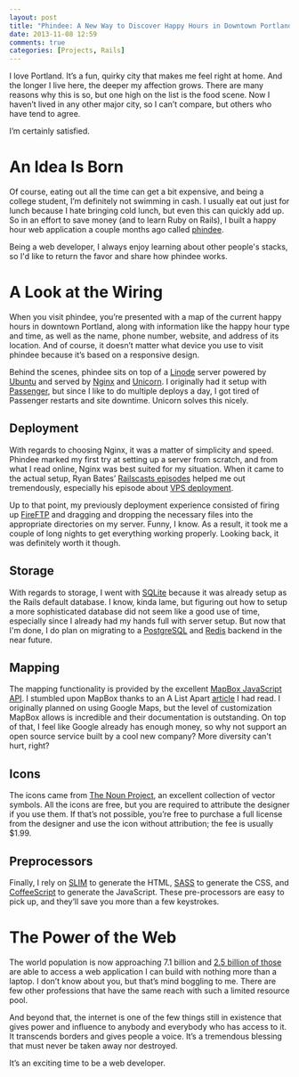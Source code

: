 ```yaml
---
layout: post
title: "Phindee: A New Way to Discover Happy Hours in Downtown Portland"
date: 2013-11-08 12:59
comments: true
categories: [Projects, Rails]
---
```


I love Portland. It’s a fun, quirky city that makes me feel right at home. And the longer I live here, the deeper my affection grows. There are many reasons why this is so, but one high on the list is the food scene. Now I haven’t lived in any other major city, so I can’t compare, but others who have tend to agree. <!-- more -->

I’m certainly satisfied.

# An Idea Is Born

Of course, eating out all the time can get a bit expensive, and being a college student, I’m definitely not swimming in cash. I usually eat out just for lunch because I hate bringing cold lunch, but even this can quickly add up. So in an effort to save money (and to learn Ruby on Rails), I built a happy hour web application a couple months ago called [phindee](http://phindee.com/). 

Being a web developer, I always enjoy learning about other people's stacks, so I'd like to return the favor and share how phindee works.

# A Look at the Wiring

When you visit phindee, you’re presented with a map of the current happy hours in downtown Portland, along with information like the happy hour type and time, as well as the name, phone number, website, and address of its location. And of course, it doesn’t matter what device you use to visit phindee because it’s based on a responsive design.

Behind the scenes, phindee sits on top of a [Linode](http://linode.com/) server powered by [Ubuntu](http://www.ubuntu.com/) and served by [Nginx](http://nginx.org/) and [Unicorn](http://unicorn.bogomips.org/). I originally had it setup with [Passenger](https://www.phusionpassenger.com/), but since I like to do multiple deploys a day, I got tired of Passenger restarts and site downtime. Unicorn solves this nicely. 

## Deployment

With regards to choosing Nginx, it was a matter of simplicity and speed. Phindee marked my first try at setting up a server from scratch, and from what I read online, Nginx was best suited for my situation. When it came to the actual setup, Ryan Bates’ [Railscasts episodes](http://railscasts.com/) helped me out tremendously, especially his episode about [VPS deployment](http://railscasts.com/episodes/335-deploying-to-a-vps).

Up to that point, my previously deployment experience consisted of firing up [FireFTP](http://fireftp.net/) and dragging and dropping the necessary files into the appropriate directories on my server. Funny, I know. As a result, it took me a couple of long nights to get everything working properly. Looking back, it was definitely worth it though.

## Storage

With regards to storage, I went with [SQLite](http://www.sqlite.org/) because it was already setup as the Rails default database. I know, kinda lame, but figuring out how to setup a more sophisticated database did not seem like a good use of time, especially since I already had my hands full with server setup. But now that I'm done, I do plan on migrating to a [PostgreSQL](http://www.postgresql.org/) and [Redis](http://redis.io/) backend in the near future.

## Mapping

The mapping functionality is provided by the excellent [MapBox JavaScript API](https://www.mapbox.com/mapbox.js/). I stumbled upon MapBox thanks to an A List Apart [article](http://alistapart.com/article/hack-your-maps) I had read. I originally planned on using Google Maps, but the level of customization MapBox allows is incredible and their documentation is outstanding. On top of that, I feel like Google already has enough money, so why not support an open source service built by a cool new company? More diversity can't hurt, right?

## Icons

The icons came from [The Noun Project](http://thenounproject.com/), an excellent collection of vector symbols. All the icons are free, but you are required to attribute the designer if you use them. If that’s not possible, you’re free to purchase a full license from the designer and use the icon without attribution; the fee is usually $1.99.

## Preprocessors
Finally, I rely on [SLIM](http://slim-lang.com/) to generate the HTML, [SASS](http://sass-lang.com/) to generate the CSS, and [CoffeeScript](http://coffeescript.org/) to generate the JavaScript. These pre-processors are easy to pick up, and they’ll save you more than a few keystrokes.

# The Power of the Web

The world population is now approaching 7.1 billion and [2.5 billion of those](http://data.worldbank.org/indicator/IT.NET.USER.P2) are able to access a web application I can build with nothing more than a laptop. I don’t know about you, but that’s mind boggling to me. There are few other professions that have the same reach with such a limited resource pool.

And beyond that, the internet is one of the few things still in existence that gives power and influence to anybody and everybody who has access to it. It transcends borders and gives people a voice. It’s a tremendous blessing that must never be taken away nor destroyed.

It’s an exciting time to be a web developer.